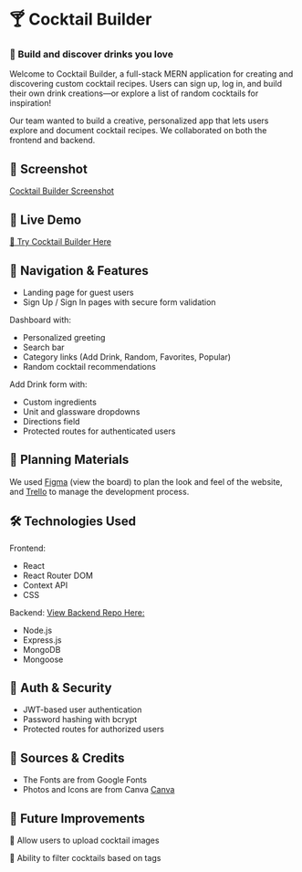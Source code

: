 # 🍸 Cocktail Builder 

### 🍹 Build and discover drinks you love

Welcome to Cocktail Builder, a full-stack MERN application for creating and discovering custom cocktail recipes. Users can sign up, log in, and build their own drink creations—or explore a list of random cocktails for inspiration!

Our team wanted to build a creative, personalized app that lets users explore and document cocktail recipes. We collaborated on both the frontend and backend.

## 📸 Screenshot
[Cocktail Builder Screenshot](/assets/images/cocktail-builder-cover.png)  

## 🚀 Live Demo
[📝 Try Cocktail Builder Here](https://placehold.co/)


## 🧭 Navigation & Features
- Landing page for guest users
- Sign Up / Sign In pages with secure form validation

Dashboard with:
- Personalized greeting
- Search bar
- Category links (Add Drink, Random, Favorites, Popular)
- Random cocktail recommendations

Add Drink form with:
- Custom ingredients
- Unit and glassware dropdowns
- Directions field
- Protected routes for authenticated users


## 🎨 Planning Materials
We used [Figma](https://www.figma.com/design/0wn8PXxEaKEn148ovLZarL/Cocktail-Builder-App?node-id=63-120&t=fqpVLOUCcquVKavF-1) (view the board) to plan the look and feel of the website, and [Trello](https://trello.com/invite/b/67f00fd1b4f9f732341a7af5/ATTI7c85234dd070e10faa3a2e8b369b6f42B59E8884/basic-board) to manage the development process. 


## 🛠️ Technologies Used
Frontend:
- React
- React Router DOM
- Context API
- CSS 

Backend: 
[View Backend Repo Here:](https://github.com/suleecao/cocktail-builder-backend)
- Node.js
- Express.js
- MongoDB
- Mongoose

## 🔐 Auth & Security
- JWT-based user authentication
- Password hashing with bcrypt
- Protected routes for authorized users

## 📝 Sources & Credits
- The Fonts are from Google Fonts
- Photos and Icons are from Canva [Canva](www.canva.com)

## 🔮 Future Improvements
🔹 Allow users to upload cocktail images

🔹 Ability to filter cocktails based on tags
